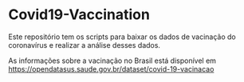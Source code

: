 # Covid19-Vaccination

Este repositório tem os scripts para baixar os dados de vacinação do coronavírus e realizar a análise desses dados. 

As informações sobre a vacinação no Brasil está disponível em https://opendatasus.saude.gov.br/dataset/covid-19-vacinacao

